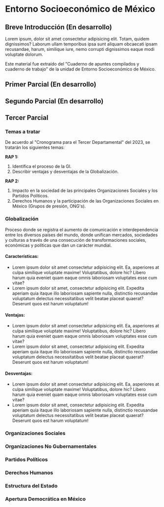 # Entorno Socioeconómico de México

## Breve Introducción (En desarrollo)

Lorem ipsum, dolor sit amet consectetur adipisicing elit. Totam, quidem dignissimos? Laborum ullam temporibus ipsa sunt aliquam obcaecati ipsam recusandae, harum, similique iure, nemo corrupti dignissimos eaque modi voluptate dolorum.

Este material fue extraído del "Cuaderno de apuntes compilados y cuaderno de trabajo" de la unidad de Entorno Socioeconómico de México.

## Primer Parcial (En desarrollo)

## Segundo Parcial (En desarrollo)

## Tercer Parcial

### Temas a tratar

De acuerdo al "Cronograma para el Tercer Departamental" del 2023, se tratarán los siguientes temas:

**RAP 1:**

1. Identifica el proceso de la Gl.
2. Describir ventajas y desventajas de la Globalización.

**RAP 2:**

1. Impacto en la sociedad de las principales Organizaciones Sociales y los Partidos Políticos.
2. Derechos Humanos y la participación de las Organizaciones Sociales en México (Grupos de presión, ONG's).

### Globalización

Proceso donde se registra el aumento de comunicación e interdependencia entre los diversos países del mundo, donde unifican mercados, sociedades y culturas a través de una consecución de transformaciones sociales, económicas y políticas que dan un carácter mundial.

#### Características:

- Lorem ipsum dolor sit amet consectetur adipisicing elit. Ea, asperiores at culpa similique voluptate maxime! Voluptatibus, dolore hic? Libero harum quia eveniet quam eaque omnis laboriosam voluptates esse cum vitae?
- Lorem ipsum dolor sit amet, consectetur adipisicing elit. Expedita aperiam quia itaque illo laboriosam sapiente nulla, distinctio recusandae voluptatum delectus necessitatibus velit beatae placeat quaerat? Deserunt quos est harum voluptatum!

#### Ventajas:

- Lorem ipsum dolor sit amet consectetur adipisicing elit. Ea, asperiores at culpa similique voluptate maxime! Voluptatibus, dolore hic? Libero harum quia eveniet quam eaque omnis laboriosam voluptates esse cum vitae?
- Lorem ipsum dolor sit amet, consectetur adipisicing elit. Expedita aperiam quia itaque illo laboriosam sapiente nulla, distinctio recusandae voluptatum delectus necessitatibus velit beatae placeat quaerat? Deserunt quos est harum voluptatum!

#### Desventajas:

- Lorem ipsum dolor sit amet consectetur adipisicing elit. Ea, asperiores at culpa similique voluptate maxime! Voluptatibus, dolore hic? Libero harum quia eveniet quam eaque omnis laboriosam voluptates esse cum vitae?
- Lorem ipsum dolor sit amet, consectetur adipisicing elit. Expedita aperiam quia itaque illo laboriosam sapiente nulla, distinctio recusandae voluptatum delectus necessitatibus velit beatae placeat quaerat? Deserunt quos est harum voluptatum!

### Organizaciones Sociales

### Organizaciones No Gubernamentales

### Partidos Políticos

### Derechos Humanos

### Estructura del Estado

### Apertura Democrática en México
